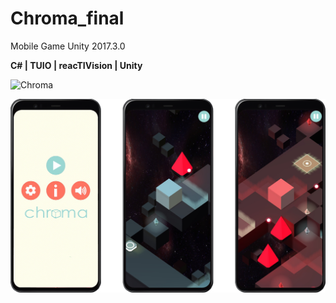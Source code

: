 # Chroma_final
Mobile Game
Unity 2017.3.0

**C# | TUIO | reacTIVision | Unity**

<img src="Images/gameplay_gif.gif" width="222" height="480" alt="Chroma" title="Chroma" />

![img](Images/chroma_img.png)

